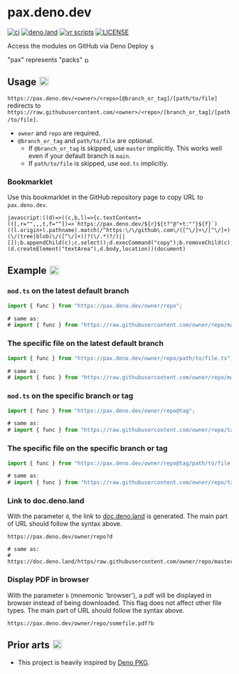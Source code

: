 # pax.deno.dev

[![ci](https://github.com/kawarimidoll/pax.deno.dev/workflows/ci/badge.svg)](.github/workflows/ci.yml)
[![deno.land](https://img.shields.io/badge/deno-%5E1.13.0-green?logo=deno)](https://deno.land)
[![vr scripts](https://badges.velociraptor.run/flat.svg)](https://velociraptor.run)
[![LICENSE](https://img.shields.io/badge/license-MIT-brightgreen)](LICENSE)

Access the modules on GitHub via Deno Deploy
<img src="https://cdn.jsdelivr.net/gh/twitter/twemoji@14.0.2/assets/72x72/1f995.png" alt="sauropods" style="height: 1em;width: 1em;margin: 0 0.05em 0 0.1em;vertical-align: -0.1em;">

"pax" represents "packs"
<img src="https://cdn.jsdelivr.net/gh/twitter/twemoji@14.0.2/assets/72x72/1f4e6.png" alt="packs" style="height: 1em;width: 1em;margin: 0 0.05em 0 0.1em;vertical-align: -0.1em;">

## Usage <img src="https://cdn.jsdelivr.net/gh/twitter/twemoji@14.0.2/assets/72x72/2699.png" alt="gear" style="height: 1em;width: 1em;margin: 0 0.05em 0 0.1em;vertical-align: -0.1em;">

`https://pax.deno.dev/<owner>/<repo>[@branch_or_tag]/[path/to/file]` redirects
to
`https://raw.githubusercontent.com/<owner>/<repo>/[branch_or_tag]/[path/to/file]`.

- `owner` and `repo` are required.
- `@branch_or_tag` and `path/to/file` are optional.
  - If `@branch_or_tag` is skipped, use `master` implicitly. This works well
    even if your default branch is `main`.
  - If `path/to/file` is skipped, use `mod.ts` implicitly.

### Bookmarklet

Use this bookmarklet in the GitHub repository page to copy URL to
`pax.deno.dev`.

```
javascript:((d)=>((c,b,l)=>{c.textContent=(([,r="",,,t,f=""])=>`https://pax.deno.dev/${r}${t?"@"+t:""}${f}`)((l.origin+l.pathname).match(/^https:\/\/github\.com\/([^\/]+\/[^\/]+)(\/(tree|blob)\/([^\/]+))?(\/.*)?/)||[]);b.appendChild(c);c.select();d.execCommand("copy");b.removeChild(c);})(d.createElement("textArea"),d.body,location))(document)
```

## Example <img src="https://cdn.jsdelivr.net/gh/twitter/twemoji@14.0.2/assets/72x72/1f680.png" alt="rocket" style="height: 1em;width: 1em;margin: 0 0.05em 0 0.1em;vertical-align: -0.1em;">

### `mod.ts` on the latest default branch

```ts
import { func } from "https://pax.deno.dev/owner/repo";

# same as:
# import { func } from "https://raw.githubusercontent.com/owner/repo/master/mod.ts";
```

### The specific file on the latest default branch

```ts
import { func } from "https://pax.deno.dev/owner/repo/path/to/file.ts";

# same as:
# import { func } from "https://raw.githubusercontent.com/owner/repo/master/path/to/file.ts";
```

### `mod.ts` on the specific branch or tag

```ts
import { func } from "https://pax.deno.dev/owner/repo@tag";

# same as:
# import { func } from "https://raw.githubusercontent.com/owner/repo/tag/mod.ts";
```

### The specific file on the specific branch or tag

```ts
import { func } from "https://pax.deno.dev/owner/repo@tag/path/to/file.ts";

# same as:
# import { func } from "https://raw.githubusercontent.com/owner/repo/tag/path/to/file.ts";
```

### Link to doc.deno.land

With the parameter `d`, the link to [doc.deno.land](https://doc.deno.land) is
generated. The main part of URL should follow the syntax above.

```
https://pax.deno.dev/owner/repo?d

# same as:
# https://doc.deno.land/https/raw.githubusercontent.com/owner/repo/master/mod.ts
```

### Display PDF in browser

With the parameter `b` (mnemonic 'browser'), a pdf will be displayed in browser
instead of being downloaded. This flag does not affect other file types. The
main part of URL should follow the syntax above.

```
https://pax.deno.dev/owner/repo/somefile.pdf?b
```

## Prior arts <img src="https://cdn.jsdelivr.net/gh/twitter/twemoji@14.0.2/assets/72x72/1f3a8.png" alt="art" style="height: 1em;width: 1em;margin: 0 0.05em 0 0.1em;vertical-align: -0.1em;">

- This project is heavily inspired by [Deno PKG](https://denopkg.com/).
